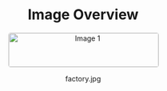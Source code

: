 <h1 style ="text-align: center;"> Image Overview </h1>
<div style="display: flex; flex-wrap: wrap; gap: 10px; justify-content: center;">
<div style="flex: 1 1 calc(33.333% - 20px); max-width: 300px; text-align: center;">
<img src="https://media.evkx.net/multimedia/technology/battery/manufactors/factory_xst.jpg" alt="Image 1" style="width: 100%; border: 1px solid #ddd; border-radius: 5px;">
<p>factory.jpg</p>
</div>
</div>
